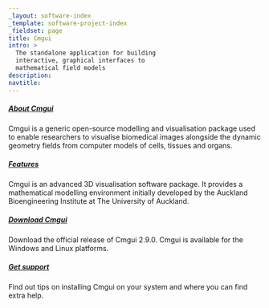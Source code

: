 ```yaml
---
_layout: software-index
_template: software-project-index
_fieldset: page
title: Cmgui
intro: >
  The standalone application for building
  interactive, graphical interfaces to
  mathematical field models
description:
navtitle:
---
```

<div class="one-fourth">
<h5><a href="/software/cmgui/about">About Cmgui</a></h5>
<p>Cmgui is a generic open-source modelling and visualisation package used to enable researchers to visualise biomedical images alongside the dynamic geometry fields from computer models of cells, tissues and organs.</p>
</div><!-- end .one-fourth -->
<div class="one-fourth">
<h5><a href="/software/cmgui/features">Features</a></h5>
<p>Cmgui is an advanced 3D visualisation software package. It provides a mathematical modelling environment initially developed by the Auckland Bioengineering Institute at The University of Auckland.</p>
</div><!-- end .one-fourth -->
<div class="one-fourth">
<h5><a href="/software/cmgui/download">Download Cmgui</a></h5>
<p>Download the official release of Cmgui 2.9.0. Cmgui is available for the Windows and Linux platforms.</p>
</div><!-- end .one-fourth -->
<div class="one-fourth last">
<h5><a href="/software/cmgui/support">Get support</a></h5>
<p>Find out tips on installing Cmgui on your system and where you can find extra help.</p>
</div><!-- end .one-fourth last -->